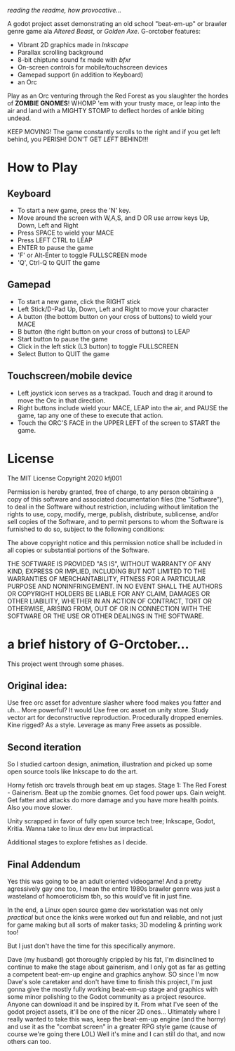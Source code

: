 *reading the readme, how provocative...*

A godot project asset demonstrating an old school "beat-em-up" or brawler genre game ala *Altered Beast*, or *Golden Axe*. G-orctober features:

- Vibrant 2D graphics made in *Inkscape*
- Parallax scrolling background
- 8-bit chiptune sound fx made with *bfxr*
- On-screen controls for mobile/touchscreen devices
- Gamepad support (in addition to Keyboard)
- an Orc

Play as an Orc venturing through the Red Forest as you slaughter the hordes of **ZOMBIE GNOMES**! WHOMP 'em with your trusty mace, or leap into the air and land with a MIGHTY STOMP to deflect hordes of ankle biting undead.

KEEP MOVING! The game constantly scrolls to the right and if you get left behind, you PERISH! DON'T GET *LEFT* BEHIND!!!

# How to Play
## Keyboard
- To start a new game, press the 'N' key. 
- Move around the screen with W,A,S, and D OR use  arrow keys Up, Down, Left and Right
- Press SPACE to wield your MACE
- Press LEFT CTRL to LEAP
- ENTER to pause the game
- 'F' or Alt-Enter to toggle FULLSCREEN mode
- 'Q', Ctrl-Q to QUIT the game

## Gamepad
- To start a new game, click the RIGHT stick
- Left Stick/D-Pad Up, Down, Left and Right to move your character
- A button (the bottom button on your cross of buttons) to wield your MACE
- B button (the right button on your cross of buttons) to LEAP
- Start button to pause the game
- Click in the left stick (L3 button) to toggle FULLSCREEN
- Select Button to QUIT the game

## Touchscreen/mobile device
- Left joystick icon serves as a trackpad. Touch and drag it around to move the Orc in that direction.
- Right buttons include wield your MACE, LEAP into the air, and PAUSE the game, tap any one of these to execute that action.
- Touch the ORC'S FACE in the UPPER LEFT of the screen to START the game.

# License
The MIT License
Copyright 2020 kfj001

Permission is hereby granted, free of charge, to any person obtaining a copy of this software and associated documentation files (the "Software"), to deal in the Software without restriction, including without limitation the rights to use, copy, modify, merge, publish, distribute, sublicense, and/or sell copies of the Software, and to permit persons to whom the Software is furnished to do so, subject to the following conditions:

The above copyright notice and this permission notice shall be included in all copies or substantial portions of the Software.

THE SOFTWARE IS PROVIDED "AS IS", WITHOUT WARRANTY OF ANY KIND, EXPRESS OR IMPLIED, INCLUDING BUT NOT LIMITED TO THE WARRANTIES OF MERCHANTABILITY, FITNESS FOR A PARTICULAR PURPOSE AND NONINFRINGEMENT. IN NO EVENT SHALL THE AUTHORS OR COPYRIGHT HOLDERS BE LIABLE FOR ANY CLAIM, DAMAGES OR OTHER LIABILITY, WHETHER IN AN ACTION OF CONTRACT, TORT OR OTHERWISE, ARISING FROM, OUT OF OR IN CONNECTION WITH THE SOFTWARE OR THE USE OR OTHER DEALINGS IN THE SOFTWARE.

# a brief history of G-Orctober...
This project went through some phases.

## Original idea:

Use free orc asset for adventure slasher where food makes you fatter and uh... More powerful? It would Use free orc asset on unity store. Study vector art for deconstructive reproduction. Procedurally dropped enemies. Kine rigged? As a style. Leverage as many Free assets as possible.

## Second iteration
So I studied cartoon design, animation, illustration and picked up some open source tools like Inkscape to do the art. 

Horny fetish orc travels through beat em up stages. Stage 1: The Red Forest - Gainerism. Beat up the zombie gnomes. Get food power ups. Gain weight. Get fatter and attacks do more damage and you have more health points. Also you move slower.

Unity scrapped in favor of fully open source tech tree; Inkscape, Godot, Kritia. Wanna take to linux dev env but impractical.

Additional stages to explore fetishes as I decide. 

## Final Addendum
Yes this was going to be an adult oriented videogame! And a pretty agressively gay one too, I mean the entire 1980s brawler genre was just a wasteland of homoeroticism tbh, so this would've fit in just fine.

In the end, a Linux open source game dev workstation was not only *practical* but once the kinks were worked out fun and reliable, and not just for game making but all sorts of maker tasks; 3D modeling & printing work too!

But I just don't have the time for this specifically anymore.

Dave (my husband) got thoroughly crippled by his fat, I'm disinclined to continue to make the stage about gainerism, and I only got as far as getting a competent beat-em-up engine and graphics anyhow. SO since I'm now Dave's sole caretaker and don't have time to finish this project, I'm just gonna give the mostly fully working beat-em-up stage and graphics with some minor polishing to the Godot community as a project resource. Anyone can download it and be inspired by it. From what I've seen of the godot project assets, it'll be one of the nicer 2D ones... Ultimately where I really wanted to take this was, keep the beat-em-up engine (and the horny) and use it as the "combat screen" in a greater RPG style game (cause of course we're going there LOL) Well it's mine and I can still do that, and now others can too.